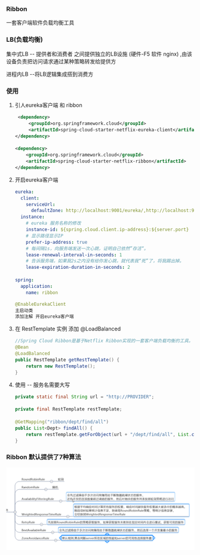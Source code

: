 ### Ribbon 

一套客户端软件负载均衡工具

### LB(负载均衡)

集中式LB   -- 提供者和消费者 之间提供独立的LB设施 (硬件-F5 软件 nginx)  ,由该设备负责把访问请求通过某种策略转发给提供方

进程内LB --将LB逻辑集成搭到消费方

### 使用

1. 引人eureka客户端 和 ribbon

   ```xml
    <dependency>
        <groupId>org.springframework.cloud</groupId>
        <artifactId>spring-cloud-starter-netflix-eureka-client</artifactId>
   </dependency>
   
   <dependency>
       <groupId>org.springframework.cloud</groupId>
       <artifactId>spring-cloud-starter-netflix-ribbon</artifactId>
   </dependency>
   ```

   

2. 开启eureka客户端

   ```yml
   eureka:
     client:
       serviceUrl:
         defaultZone: http://localhost:9001/eureka/,http://localhost:9002/eureka/,http://localhost:9003/eureka/
     instance:
       # eureka 服务名称的修改
       instance-id: ${spring.cloud.client.ip-address}:${server.port}
       # 显示路径显示IP
       prefer-ip-address: true
       # 每间隔1s，向服务端发送一次心跳，证明自己依然”存活“。
       lease-renewal-interval-in-seconds: 1
       # 告诉服务端，如果我2s之内没有给你发心跳，就代表我“死”了，将我踢出掉。
       lease-expiration-duration-in-seconds: 2
   
   spring:
     application:
       name: ribbon
   ```

   

   ```java
   @EnableEurekaClient
   主启动类
   添加注解 开启eureka客户端   
   ```

3. 在 RestTemplate 实例 添加 @LoadBalanced

   ```java
   //Spring Cloud Ribbon是基于Netflix Ribbon实现的一套客户端负载均衡的工具。
   @Bean
   @LoadBalanced
   public RestTemplate getRestTemplate() {
       return new RestTemplate();
   }
   ```

4. 使用 -- 服务名需要大写

   ```java
   private static final String url = "http://PROVIDER";
   
   private final RestTemplate restTemplate;
   
   @GetMapping("ribbon/dept/find/all")
   public List<Dept> findAll() {
       return restTemplate.getForObject(url + "/dept/find/all", List.class);
   }
   ```

   

### Ribbon 默认提供了7种算法

![](img\20200106223028.png)

